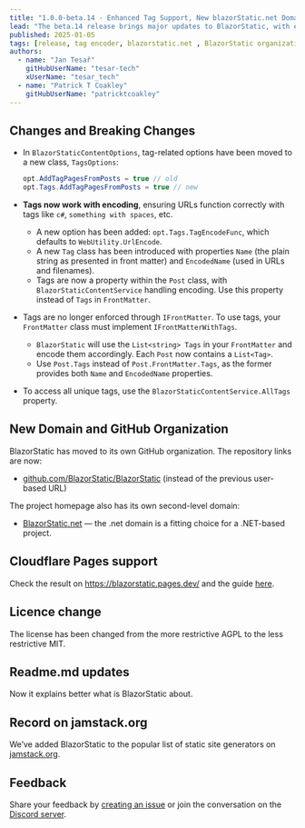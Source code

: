 ```yaml
---
title: "1.0.0-beta.14 - Enhanced Tag Support, New blazorStatic.net Domain, Licence Change (to MIT), Cloudflare support and more"
lead: "The beta.14 release brings major updates to BlazorStatic, with enhanced tag encoding, reorganized options, and a dedicated new GitHub organization and domain."
published: 2025-01-05
tags: [release, tag encoder, blazorstatic.net , BlazorStatic organization]
authors:
  - name: "Jan Tesař"
    gitHubUserName: "tesar-tech"
    xUserName: "tesar_tech"
  - name: "Patrick T Coakley"
    gitHubUserName: "patricktcoakley"
---
```


## Changes and Breaking Changes

- In `BlazorStaticContentOptions`, tag-related options have been moved to a new class, `TagsOptions`:

    ```csharp
    opt.AddTagPagesFromPosts = true // old
    opt.Tags.AddTagPagesFromPosts = true // new
    ```

- **Tags now work with encoding**, ensuring URLs function correctly with tags like `c#`, `something with spaces`, etc.
    - A new option has been added: `opt.Tags.TagEncodeFunc`, which defaults to `WebUtility.UrlEncode`.
    - A new `Tag` class has been introduced with properties `Name` (the plain string as presented in front matter) and `EncodedName` (used in URLs and filenames).
    - Tags are now a property within the `Post` class, with `BlazorStaticContentService` handling encoding. Use this property instead of `Tags` in `FrontMatter`.

- Tags are no longer enforced through `IFrontMatter`. To use tags, your `FrontMatter` class must implement `IFrontMatterWithTags`.
    - `BlazorStatic` will use the `List<string> Tags` in your `FrontMatter` and encode them accordingly. Each `Post` now contains a `List<Tag>`.
    - Use `Post.Tags` instead of `Post.FrontMatter.Tags`, as the former provides both `Name` and `EncodedName` properties.

- To access all unique tags, use the `BlazorStaticContentService.AllTags` property.


## New Domain and GitHub Organization

BlazorStatic has moved to its own GitHub organization. The repository links are now:

- [github.com/BlazorStatic/BlazorStatic](https://github.com/BlazorStatic/BlazorStatic) (instead of the previous user-based URL)

The project homepage also has its own second-level domain:

- [BlazorStatic.net](https://blazorstatic.net) — the .net domain is a fitting choice for a .NET-based project.

## Cloudflare Pages support

Check the result on https://blazorstatic.pages.dev/ and the guide [here](docs/deployment).

## Licence change

The license has been changed from the more restrictive AGPL to the less restrictive MIT.

## Readme.md updates

Now it explains better what is BlazorStatic about.

## Record on jamstack.org

We’ve added BlazorStatic to the popular list of static site generators on [jamstack.org](https://jamstack.org/generators/).

## Feedback

Share your feedback by [creating an issue](https://github.com/BlazorStatic/BlazorStatic/issues/new) or join the conversation on the [Discord server](https://discord.gg/DsAXsMuEbx).

